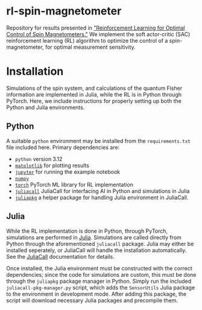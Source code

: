 # rl-spin-magnetometer

Repository for results presented in ["Reinforcement Learning for Optimal Control of Spin Magnetometers."](https://arxiv.org/abs/2506.21475) We implement the soft actor-critic (SAC) reinforcement learning (RL) algorithm to optimize the control of a spin-magnetometer, for optimal measurement sensitivity.

# Installation

Simulations of the spin system, and calculations of the quantum Fisher information are implemented in Julia, while the RL is in Python through PyTorch. Here, we include instructions for properly setting up both the Python and Julia environments.

## Python

A suitable `python` environment may be installed from the `requirements.txt` file included here. Primary dependencies are:

- `python` version 3.12
- [`matplotlib`](https://matplotlib.org/) for plotting results
- [`jupyter`](https://jupyter.org/) for running the example notebook
- [`numpy`](https://numpy.org/)
- [`torch`](https://pytorch.org/) PyTorch ML library for RL implementation
- [`juliacall`](https://juliapy.github.io/PythonCall.jl/stable/juliacall/) JuliaCall for interfacing AI in Python and simulations in Julia
- [`juliapkg`](https://github.com/JuliaPy/pyjuliapkg) a helper package for handling Julia environment in JuliaCall.

## Julia

While the RL implementation is done in Python, through PyTorch, simulations are performed in [Julia](https://julialang.org/). Simulations are called directly from Python through the aforementioned `juliacall` package. Julia may either be installed seperately, or JuliaCall will handle the installation automatically. See the [JuliaCall](https://juliapy.github.io/PythonCall.jl/stable/juliacall/) documentation for details.

Once installed, the Julia environment must be constructed with the correct dependencies; since the code for simulations are custom, this must be done through the `juliapkg` package manager in Python. Simply run the included `juliacall-pkg-manager.py` script, which adds the `SensorUtils` Julia package to the environment in development mode. After adding this package, the script will download necessary Julia packages and precompile them.
